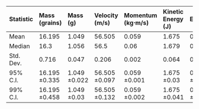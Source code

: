 | Statistic   | Mass (grains)   | Mass (g)     | Velocity (m/s)   | Momentum (kg⋅m/s)   | Kinetic Energy (J)   | Efficiency   |
|:------------|:----------------|:-------------|:-----------------|:--------------------|:---------------------|:-------------|
| Mean        | 16.195          | 1.049        | 56.505           | 0.059               | 1.675                | 0.266        |
| Median      | 16.3            | 1.056        | 56.5             | 0.06                | 1.679                | 0.267        |
| Std. Dev.   | 0.716           | 0.047        | 0.206            | 0.002               | 0.064                | 0.01         |
| 95% C.I.    | 16.195 ±0.335   | 1.049 ±0.022 | 56.505 ±0.097    | 0.059 ±0.001        | 1.675 ±0.03          | 0.266 ±0.005 |
| 99% C.I.    | 16.195 ±0.458   | 1.049 ±0.03  | 56.505 ±0.132    | 0.059 ±0.002        | 1.675 ±0.041         | 0.266 ±0.006 |